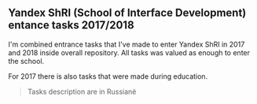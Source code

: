 ## Yandex ShRI (School of Interface Development) entance tasks 2017/2018

I'm combined entrance tasks that I've made to enter Yandex ShRI in 2017 and 2018 inside overall repository. All tasks was valued as enough to enter the school.

For 2017 there is also tasks that were made during education.

> Tasks description are in Russianё